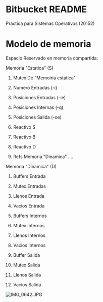 # Bitbucket README #
Practica para Sistemas Operativos (20152)

# Modelo de memoria
Espacio Reservado en memoria compartida:

Memoria "Estatica" (S)

1. Mutex De "Memoiria estatica"

1. Numero Entradas (-i)
2. Posiciones Entradas (-ie)
3. Posiciones Internas (-q)
4. Posiciones Salida (-oe)

2. Reactivo S 
3. Reactivo B
4. Reactivo D

1. Refs Memoria "Dinamica" ....


Memoria "Dinamica" (D)

1. Buffers Entrada
2. Mutex Entradas
3. Llenos Entrada
4. Vacios Entrada

1. Buffers Internos
2. Mutex Internos
3. Llenos Internos
4. Vacios Internos

1. Buffer Salida
2. Mutex Salida
3. Llenos Salida
4. Vacios Salida


![IMG_0642.JPG](https://bitbucket.org/repo/x5Eyxg/images/2722501607-IMG_0642.JPG)